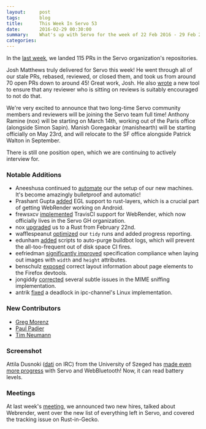 ```yaml
---
layout:     post
tags:       blog
title:      This Week In Servo 53
date:       2016-02-29 00:30:00
summary:    What's up with Servo for the week of 22 Feb 2016 - 29 Feb 2016
categories:
---
```


In the [last week](https://github.com/pulls?page=1&q=is%3Apr+is%3Amerged+closed%3A2016-02-22..2016-02-29+user%3Aservo), we landed 115 PRs in the Servo organization's repositories.

Josh Matthews truly delivered for Servo this week! He went through all of our stale PRs, rebased, reviewed, or closed them, and took us from around 70 open PRs down to around 45! Great work, Josh. He also [wrote](http://www.joshmatthews.net/who-reviews-the-reviewers/) a new tool to ensure that any reviewer who is sitting on reviews is suitably encouraged to not do that.

We're very excited to announce that two long-time Servo community members and reviewers will be joining the Servo team full time! Anthony Ramine (nox) will be starting on March 14th, working out of the Paris office (alongside Simon Sapin). Manish Goregaokar (manishearth) will be starting officially on May 23rd, and will relocate to the SF office alongside Patrick Walton in September.

There is still one position open, which we are continuing to actively interview for.

### Notable Additions

- Aneeshusa continued to [automate](https://github.com/servo/saltfs/pull/227) our the setup of our new machines. It's become amazingly bulletproof and automatic!
- Prashant Gupta [added](https://github.com/servo/rust-layers/pull/232) EGL support to rust-layers, which is a crucial part of getting WebRender working on Android.
- frewsxcv [implemented](https://github.com/servo/webrender/pull/197) TravisCI support for WebRender, which now officially lives in the Servo GH organization.
- nox [upgraded](https://github.com/servo/servo/pull/9721) us to a Rust from February 22nd.
- wafflespeanut [optimized](https://github.com/servo/servo/pull/9649) our `tidy` runs and added progress reporting.
- edunham [added](https://github.com/servo/saltfs/pull/200) scripts to auto-purge buildbot logs, which will prevent the all-too-frequent out of disk space CI fires.
- eefriedman [significantly improved](https://github.com/servo/servo/pull/9743) specification compliance when laying out images with `width` and `height` attributes.
- benschulz [exposed](https://github.com/servo/servo/pull/9661) correct layout information about page elements to the Firefox devtools.
- jongiddy [corrected](https://github.com/servo/servo/pull/9631) several subtle issues in the MIME sniffing implementation.
- antrik [fixed](https://github.com/servo/ipc-channel/pull/38) a deadlock in ipc-channel's Linux implementation.

### New Contributors

 - [Greg Morenz](https://github.com/gmorenz)
 - [Paul Padier](https://github.com/magni-)
 - [Tim Neumann](https://github.com/TimNN)

### Screenshot

Attila Dusnoki ([dati](https://github.com/dati91) on IRC) from the University of Szeged has [made even more progress](http://web2.sed.hu/~alga/webbluetooth/servo_bluetooth_battery.png) with Servo and WebBluetooth! Now, it can read battery levels.

### Meetings

At last week's [meeting](https://github.com/servo/servo/wiki/Meeting-2016-02-22), we announced two new hires, talked about Webrender, went over the new list of everything left in Servo, and covered the tracking issue on Rust-in-Gecko.
